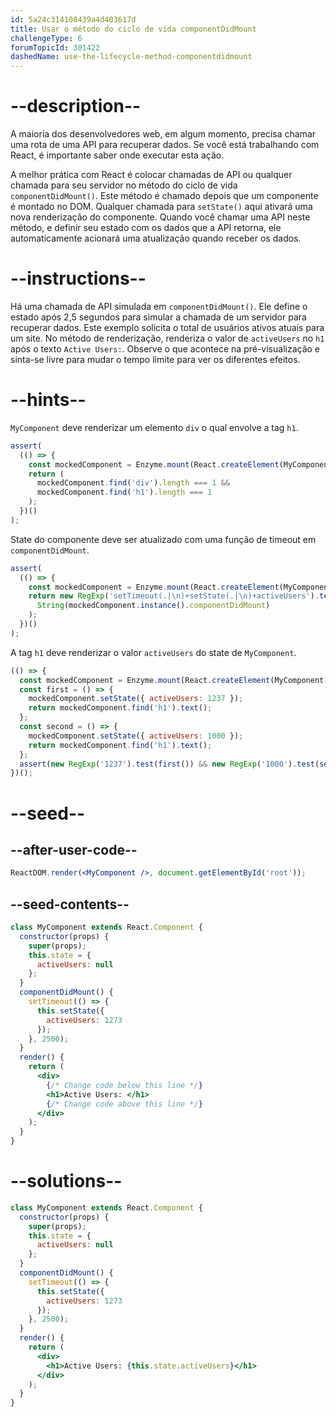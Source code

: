 ```yaml
---
id: 5a24c314108439a4d403617d
title: Usar o método do ciclo de vida componentDidMount
challengeType: 6
forumTopicId: 301422
dashedName: use-the-lifecycle-method-componentdidmount
---
```


# --description--

A maioria dos desenvolvedores web, em algum momento, precisa chamar uma rota de uma API para recuperar dados. Se você está trabalhando com React, é importante saber onde executar esta ação.

A melhor prática com React é colocar chamadas de API ou qualquer chamada para seu servidor no método do ciclo de vida `componentDidMount()`. Este método é chamado depois que um componente é montado no DOM. Qualquer chamada para `setState()` aqui ativará uma nova renderização do componente. Quando você chamar uma API neste método, e definir seu estado com os dados que a API retorna, ele automaticamente acionará uma atualização quando receber os dados.

# --instructions--

Há uma chamada de API simulada em `componentDidMount()`. Ele define o estado após 2,5 segundos para simular a chamada de um servidor para recuperar dados. Este exemplo solicita o total de usuários ativos atuais para um site. No método de renderização, renderiza o valor de `activeUsers` no `h1` após o texto `Active Users:`. Observe o que acontece na pré-visualização e sinta-se livre para mudar o tempo limite para ver os diferentes efeitos.

# --hints--

`MyComponent` deve renderizar um elemento `div` o qual envolve a tag `h1`.

```js
assert(
  (() => {
    const mockedComponent = Enzyme.mount(React.createElement(MyComponent));
    return (
      mockedComponent.find('div').length === 1 &&
      mockedComponent.find('h1').length === 1
    );
  })()
);
```

State do componente deve ser atualizado com uma função de timeout em `componentDidMount`.

```js
assert(
  (() => {
    const mockedComponent = Enzyme.mount(React.createElement(MyComponent));
    return new RegExp('setTimeout(.|\n)+setState(.|\n)+activeUsers').test(
      String(mockedComponent.instance().componentDidMount)
    );
  })()
);
```

A tag `h1` deve renderizar o valor `activeUsers` do state de `MyComponent`.

```js
(() => {
  const mockedComponent = Enzyme.mount(React.createElement(MyComponent));
  const first = () => {
    mockedComponent.setState({ activeUsers: 1237 });
    return mockedComponent.find('h1').text();
  };
  const second = () => {
    mockedComponent.setState({ activeUsers: 1000 });
    return mockedComponent.find('h1').text();
  };
  assert(new RegExp('1237').test(first()) && new RegExp('1000').test(second()));
})();
```

# --seed--

## --after-user-code--

```jsx
ReactDOM.render(<MyComponent />, document.getElementById('root'));
```

## --seed-contents--

```jsx
class MyComponent extends React.Component {
  constructor(props) {
    super(props);
    this.state = {
      activeUsers: null
    };
  }
  componentDidMount() {
    setTimeout(() => {
      this.setState({
        activeUsers: 1273
      });
    }, 2500);
  }
  render() {
    return (
      <div>
        {/* Change code below this line */}
        <h1>Active Users: </h1>
        {/* Change code above this line */}
      </div>
    );
  }
}
```

# --solutions--

```jsx
class MyComponent extends React.Component {
  constructor(props) {
    super(props);
    this.state = {
      activeUsers: null
    };
  }
  componentDidMount() {
    setTimeout(() => {
      this.setState({
        activeUsers: 1273
      });
    }, 2500);
  }
  render() {
    return (
      <div>
        <h1>Active Users: {this.state.activeUsers}</h1>
      </div>
    );
  }
}
```
